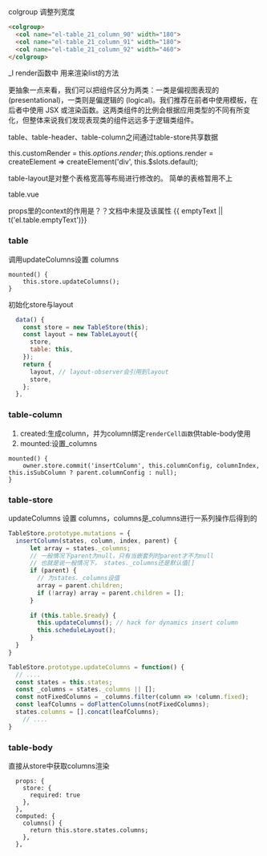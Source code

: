 colgroup 调整列宽度
````html
<colgroup>
  <col name="el-table_21_column_90" width="180">
  <col name="el-table_21_column_91" width="180">
  <col name="el-table_21_column_92" width="460">
</colgroup>
````

_l render函数中 用来渲染list的方法

更抽象一点来看，我们可以把组件区分为两类：一类是偏视图表现的 (presentational)，一类则是偏逻辑的 (logical)。我们推荐在前者中使用模板，在后者中使用 JSX 或渲染函数。这两类组件的比例会根据应用类型的不同有所变化，但整体来说我们发现表现类的组件远远多于逻辑类组件。

table、table-header、table-column之间通过table-store共享数据

this.customRender = this.$options.render;
this.$options.render = createElement => createElement('div', this.$slots.default);

table-layout是对整个表格宽高等布局进行修改的。 简单的表格暂用不上

table.vue
 
props里的context的作用是？？文档中未提及该属性
<slot name="append"></slot>
<slot name="empty">{{ emptyText || t('el.table.emptyText')}}</slot>

### table
调用updateColumns设置 columns

````
mounted() {
    this.store.updateColumns();
}     
````

初始化store与layout

````js
  data() {
    const store = new TableStore(this);
    const layout = new TableLayout({
      store,
      table: this,
    });
    return {
      layout, // layout-observer会引用到layout
      store,
    };
  },
````

### table-column
1. created:生成column，并为column绑定`renderCell函数`供table-body使用
2. mounted:设置_columns

  ````
  mounted() {
      owner.store.commit('insertColumn', this.columnConfig, columnIndex, this.isSubColumn ? parent.columnConfig : null);
  }
  ````

### table-store
updateColumns 设置 columns，columns是_columns进行一系列操作后得到的

````js
TableStore.prototype.mutations = {
  insertColumn(states, column, index, parent) {
      let array = states._columns;
      // 一般情况下parent为null，只有当嵌套列时parent才不为null
      // 也就是说一般情况下， states._columns还是默认值[]
      if (parent) {
        // 为states._columns设值
        array = parent.children;
        if (!array) array = parent.children = [];
      }
      
      if (this.table.$ready) {
        this.updateColumns(); // hack for dynamics insert column
        this.scheduleLayout();
      }
  }
}
````

`````js
TableStore.prototype.updateColumns = function() {
  // ....
  const states = this.states;
  const _columns = states._columns || [];
  const notFixedColumns = _columns.filter(column => !column.fixed);
  const leafColumns = doFlattenColumns(notFixedColumns);
  states.columns = [].concat(leafColumns);
    // ....
}
`````

### table-body
直接从store中获取columns渲染

````
  props: {
    store: {
      required: true
    },
  },
  computed: {
    columns() {
      return this.store.states.columns;
    },
  },
````
